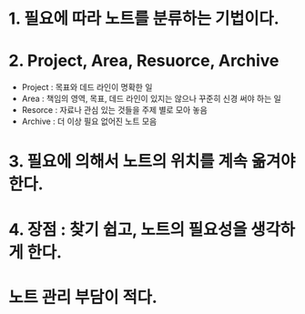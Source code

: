 # 1. 필요에 따라 노트를 분류하는 기법이다.
# 2. Project, Area, Resuorce, Archive

- Project : 목표와 데드 라인이 명확한 일
- Area : 책임의 영역, 목표, 데드 라인이 있지는 않으나 꾸준히 신경 써야 하는 일
- Resorce : 자료나 관심 있는 것들을 주제 별로 모아 놓음
- Archive : 더 이상 필요 없어진 노트 모음

# 3. 필요에 의해서 노트의 위치를 계속 옮겨야 한다.
# 4. 장점 : 찾기 쉽고, 노트의 필요성을 생각하게 한다. 
#             노트 관리 부담이 적다.
